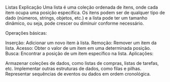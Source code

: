 Listas
Explicação
Uma lista é uma coleção ordenada de itens, onde cada item ocupa uma posição específica. Os itens podem ser de qualquer tipo de dado (números, strings, objetos, etc.) e a lista pode ter um tamanho dinâmico, ou seja, pode crescer ou diminuir conforme necessário.

Operações básicas:

Inserção: Adicionar um novo item à lista.
Remoção: Remover um item da lista.
Acesso: Obter o valor de um item em uma determinada posição.
Busca: Encontrar a posição de um item específico na lista.
Aplicações:

Armazenar coleções de dados, como listas de compras, listas de tarefas, etc.
Implementar outras estruturas de dados, como filas e pilhas.
Representar sequências de eventos ou dados em ordem cronológica.
